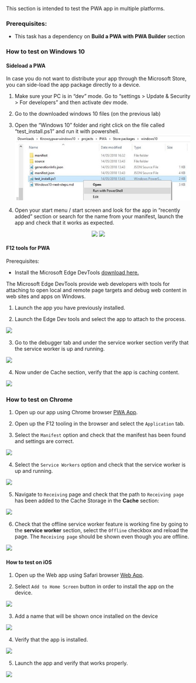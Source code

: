 This section is intended to test the PWA app in multiple platforms.

### Prerequisites:

- This task has a dependency on **Build a PWA with PWA Builder** section

###	How to test on Windows 10

#### Sideload a PWA

In case you do not want to distribute your app through the Microsoft Store, you can side-load the app package directly to a device.

1. Make sure your PC is in “dev” mode. Go to “settings > Update & Security > For developers” and then activate dev mode.

2. Go to the downloaded windows 10 files (on the previous lab)

3. Open the “Windows 10” folder and right click on the file called “test_install.ps1” and run it with powershell.
![Provide a URL](../media/Picture37.jpg)

4. Open your start menu / start screen and look for the app in “recently added” section or search for the name from your manifest, launch the app and check that it works as expected.
<p align="center">
<img src="../pwa/media/Picture71.jpg">
<img src="../pwa/media/Picture38.png"><br>
</P>

#### F12 tools for PWA

Prerequisites:
- Install the Microsoft Edge DevTools [download here.](https://www.microsoft.com/store/productId/9MZBFRMZ0MNJ)

The Microsoft Edge DevTools provide web developers with tools for attaching to open local and remote page targets and debug web content in web sites and apps on Windows.

1. Launch the app you have previously installed.

2. Launch the Edge Dev tools and select the app to attach to the process.

 <img src="../pwa/media/Picture39.png"><br>

3. Go to the debugger tab and under the service worker section verify that the service worker is up and running.

 <img src="../pwa/media/Picture40.png"><br>

4. Now under de Cache section, verify that the app is caching content.

<img src="../pwa/media/Picture41.png"><br>

###	How to test on Chrome

1. Open up our app using Chrome browser [PWA App](https://msftknowzy.azurewebsites.net/).

2. Open up the F12 tooling in the browser and select the `Application` tab.

3. Select the `Manifest` option and check that the manifest has been found and settings are correct.

<img src="../pwa/media/Picture51.png"><br>

4. Select the `Service Workers` option and check that the service worker is up and running.

<img src="../pwa/media/Picture52.png"><br>

5. Navigate to `Receiving` page and check that the path to `Receiving page` has been added to the Cache Storage in the **Cache** section:

<img src="../pwa/media/Picture53.png"><br>

6. Check that the offline service worker feature is working fine by going to the **service worker** section, select the `Offline` checkbox and reload the page. The `Receiving page` should be shown even though you are offline.

<img src="../pwa/media/Picture54.png"><br>

#### How to test on iOS

1. Open up the Web app using Safari browser [Web App](https://msftknowzy.azurewebsites.net/).

2. Select `Add to Home Screen` button in order to install the app on the device.

<img src="../pwa/media/Picture55.png"><br>

3. Add a name that will be shown once installed on the device

<img src="../pwa/media/Picture56.png"><br>

4. Verify that the app is installed.

<img src="../pwa/media/Picture57.png"><br>

5. Launch the app and verify that works properly.

<img src="../pwa/media/Picture58.png"><br>

